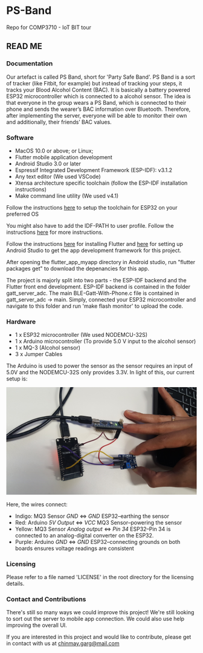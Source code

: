 # PS-Band
Repo for COMP3710 - IoT BIT tour
## READ ME

### Documentation

Our artefact is called PS Band, short for 'Party Safe Band'. PS Band is a sort of tracker (like Fitbit, for example) but instead of tracking your steps, it tracks your Blood Alcohol Content (BAC). It is basically a battery powered ESP32 microcontroller which is connected to a alcohol sensor. The idea is that everyone in the group wears a PS Band, which is connected to their phone and sends the wearer’s BAC information over Bluetooth. Therefore, after implementing the server, everyone will be able to monitor their own and additionally, their friends’ BAC values.

### Software

- MacOS 10.0 or above; or Linux;
- Flutter mobile application development
- Android Studio 3.0 or later
- Espressif Integrated Development Framework (ESP-IDF): v3.1.2
- Any text editor (We used VSCode)
- Xtensa architecture specific toolchain (follow the ESP-IDF installation instructions)
- Make command line utility (We used v4.1)

Follow the instructions [here](https://docs.espressif.com/projects/esp-idf/en/latest/get-started/index.html#setup-toolchain) to setup the toolchain for ESP32 on your preferred OS

You might also have to add the IDF-PATH to user profile. Follow the instructions [here](https://docs.espressif.com/projects/esp-idf/en/latest/get-started/add-idf_path-to-profile.html#add-idf-path-to-profile-linux-macos) for more instructions.

Follow the instructions [here](https://flutter.dev/docs/get-started/install) for installing Flutter and [here](https://flutter.dev/docs/get-started/editor) for setting up Android Studio to get the app development framework for this project.

After opening the flutter_app_myapp directory in Android studio, run "flutter packages get" to download the depenancies for this app.

The project is majorly split into two parts - the ESP-IDF backend and the Flutter front end development. ESP-IDF backend is contained in the folder gatt_server_adc. The main BLE-Gatt-With-Phone.c file is contained in gatt_server_adc -> main. Simply, connected your ESP32 microcontroller and navigate to this folder and run 'make flash monitor' to upload the code.

### Hardware

- 1 x ESP32 microcontroller (We used NODEMCU-32S)
- 1 x Arduino microcontroller (To provide 5.0 V input to the alcohol sensor)
- 1 x MQ-3 (Alcohol sensor)
- 3 x Jumper Cables

The Arduino is used to power the sensor as the sensor requires an input of 5.0V and the NODEMCU-32S only provides 3.3V. In light of this, our current setup is:

![Current Hardware Setup](dependencies/Hardware_Setup.jpg)

Here, the wires connect:

- Indigo: MQ3 Sensor *GND* $\iff$ *GND* ESP32–earthing the sensor
- Red: Arduino *5V Output* $\iff$ *VCC* MQ3 Sensor–powering the sensor
- Yellow: MQ3 Sensor *Analog output* $\iff$ *Pin 34* ESP32–Pin 34 is connected to an analog-digital converter on the ESP32.
- Purple: Arduino *GND* $\iff$ *GND* ESP32–connecting grounds on both boards ensures voltage readings are consistent

### Licensing 

Please refer to a file named 'LICENSE' in the root directory for the licensing details.

### Contact and Contributions

There's still so many ways we could improve this project! We're still looking to sort out the server to mobile app connection. We could also use help improving the overall UI.

If you are interested in this project and would like to contribute, please get in contact with us at chinmay.garg@mail.com

